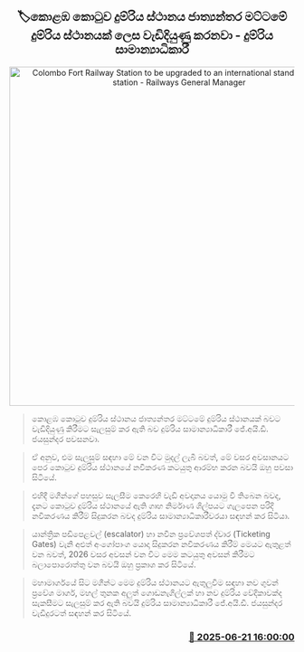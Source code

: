 <p align='center'><b><h2 align='center' title='Colombo Fort Railway Station to be upgraded to an international standard railway station - Railways General Manager'>🏷කොළඹ කොටුව දුම්රිය ස්ථානය ජාත්‍යන්තර මට්ටමේ දුම්රිය ස්ථානයක් ලෙස වැඩිදියුණු කරනවා - දුම්රිය සාමාන්‍යාධිකාරී</h2></b></p>
<p align='center'><img src='https://helakuru.sgp1.cdn.digitaloceanspaces.com/esana/images/lib/fort-railway-station.jpg' width='600' alt='Colombo Fort Railway Station to be upgraded to an international standard railway station - Railways General Manager'></p>

> කොළඹ කොටුව දුම්රිය ස්ථානය ජාත්‍යන්තර මට්ටමේ දුම්රිය ස්ථානයක් බවට වැඩිදියුණු කිරීමට සැලසුම් කර ඇති බව දුම්රිය සාමාන්‍යාධිකාරී ජේ.අයි.ඩී. ජයසුන්දර පවසනවා.

> ඒ අනුව, එම සැලසුම් සඳහා මේ වන විට මුදල් ලැබී බවත්, මේ වසර අවසානයට පෙර කොටුව දුම්රිය ස්ථානයේ නවීකරණ කටයුතු ආරම්භ කරන බවයි ඔහු පවසා සිටියේ.

> එහිදී මගීන්ගේ පහසුව සැලසීම කෙරෙහි වැඩි අවදානය යොමු වී තිබෙන බවද, දැනට කොටුව දුම්රිය ස්ථානයේ ඇති ගෘහ නිර්මාණ ශිල්පයට ගැලපෙන පරිදි නවීකරණය කිරීම් සිදුකරන බවද දුම්රිය සාමාන්‍යාධිකාරීවරයා සඳහන් කර සිටියා.

> යාන්ත්‍රික පඩිපෙළවල් (escalator) හා නවීන ප්‍රවේශපත් ද්වාර (Ticketing Gates) වැනි අළුත් අංගෝපාංග යොදා සිදුකරන ‍නවීකරණය කිරීම් මෙයට ඇතුළත් වන බවත්, 2026 වසර අවසන් වන විට මෙම කටයුතු අවසන් කිරීමට බලාපොරොත්තු වන බවයි ඔහු ප්‍රකාශ කර සිටියේ.

> මහාමාර්ගයේ සිට මගීන්ට මෙම දුම්රිය ස්ථානයට ඇතුලුවීම සඳහා නව ගුවන් ප්‍රවේශ මාර්ග, මහල් තුනක අලුත් ගොඩනැගිල්ලක් හා නව දුම්රිය වේදිකාවක්ද සැකසීමට සැලසුම් කර ඇති බවයි දුම්රිය සාමාන්‍යාධිකාරී ජේ.අයි.ඩී. ජයසුන්දර වැඩිදුරටත් සඳහන් කර සිටියේ.



<h3 align='right'><a href='https://www.helakuru.lk/esana/p/111224/'>📅 2025-06-21 16:00:00</a></h3>
